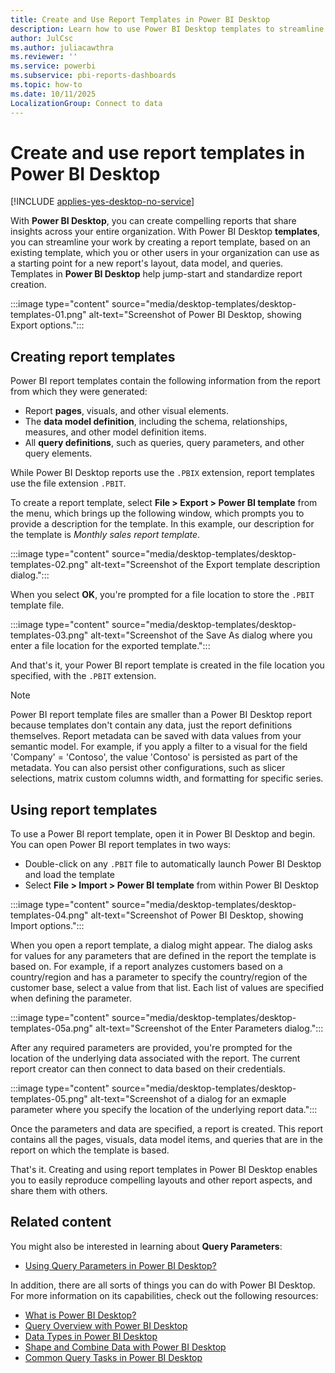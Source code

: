 ```yaml
---
title: Create and Use Report Templates in Power BI Desktop
description: Learn how to use Power BI Desktop templates to streamline work by creating a report template for a new report's layout, data model, and queries.
author: JulCsc
ms.author: juliacawthra
ms.reviewer: ''
ms.service: powerbi
ms.subservice: pbi-reports-dashboards
ms.topic: how-to
ms.date: 10/11/2025
LocalizationGroup: Connect to data
---
```


# Create and use report templates in Power BI Desktop

[!INCLUDE [applies-yes-desktop-no-service](../includes/applies-yes-desktop-no-service.md)]

With **Power BI Desktop**, you can create compelling reports that share insights across your entire organization. With Power BI Desktop **templates**, you can streamline your work by creating a report template, based on an existing template, which you or other users in your organization can use as a starting point for a new report's layout, data model, and queries. Templates in **Power BI Desktop** help jump-start and standardize report creation.

:::image type="content" source="media/desktop-templates/desktop-templates-01.png" alt-text="Screenshot of Power BI Desktop, showing Export options.":::

## Creating report templates

Power BI report templates contain the following information from the report from which they were generated:

- Report **pages**, visuals, and other visual elements.
- The **data model definition**, including the schema, relationships, measures, and other model definition items.
- All **query definitions**, such as queries, query parameters, and other query elements.

While Power BI Desktop reports use the `.PBIX`  extension, report templates use the file extension `.PBIT`.

To create a report template, select **File > Export > Power BI template** from the menu, which brings up the following window, which prompts you to provide a description for the template. In this example, our description for the template is *Monthly sales report template*.

:::image type="content" source="media/desktop-templates/desktop-templates-02.png" alt-text="Screenshot of the Export template description dialog.":::

When you select **OK**, you're prompted for a file location to store the `.PBIT` template file.

:::image type="content" source="media/desktop-templates/desktop-templates-03.png" alt-text="Screenshot of the Save As dialog where you enter a file location for the exported template.":::

And that's it, your Power BI report template is created in the file location you specified, with the `.PBIT` extension.

> [!NOTE]
> Power BI report template files are smaller than a Power BI Desktop report because templates don't contain any data, just the report definitions themselves. Report metadata can be saved with data values from your semantic model. For example, if you apply a filter to a visual for the field 'Company' = 'Contoso', the value 'Contoso' is persisted as part of the metadata. You can also persist other configurations, such as slicer selections, matrix custom columns width, and formatting for specific series.

## Using report templates

To use a Power BI report template, open it in Power BI Desktop and begin. You can open Power BI report templates in two ways:

- Double-click on any `.PBIT` file to automatically launch Power BI Desktop and load the template
- Select **File > Import > Power BI template** from within Power BI Desktop

:::image type="content" source="media/desktop-templates/desktop-templates-04.png" alt-text="Screenshot of Power BI Desktop, showing Import options.":::

When you open a report template, a dialog might appear. The dialog asks for values for any parameters that are defined in the report the template is based on. For example, if a report analyzes customers based on a country/region and has a parameter to specify the country/region of the customer base, select a value from that list. Each list of values are specified when defining the parameter.

:::image type="content" source="media/desktop-templates/desktop-templates-05a.png" alt-text="Screenshot of the Enter Parameters dialog.":::

After any required parameters are provided, you're prompted for the location of the underlying data associated with the report. The current report creator can then connect to data based on their credentials.

:::image type="content" source="media/desktop-templates/desktop-templates-05.png" alt-text="Screenshot of a dialog for an exmaple parameter where you specify the location of the underlying report data.":::

Once the parameters and data are specified, a report is created. This report contains all the pages, visuals, data model items, and queries that are in the report on which the template is based.

That's it. Creating and using report templates in Power BI Desktop enables you to easily reproduce compelling layouts and other report aspects, and share them with others.

## Related content

You might also be interested in learning about **Query Parameters**:

- [Using Query Parameters in Power BI Desktop?](/power-query/power-query-query-parameters)

In addition, there are all sorts of things you can do with Power BI Desktop. For more information on its capabilities, check out the following resources:

- [What is Power BI Desktop?](../fundamentals/desktop-what-is-desktop.md)
- [Query Overview with Power BI Desktop](../transform-model/desktop-query-overview.md)
- [Data Types in Power BI Desktop](../connect-data/desktop-data-types.md)
- [Shape and Combine Data with Power BI Desktop](../connect-data/desktop-shape-and-combine-data.md)
- [Common Query Tasks in Power BI Desktop](../transform-model/desktop-common-query-tasks.md)
